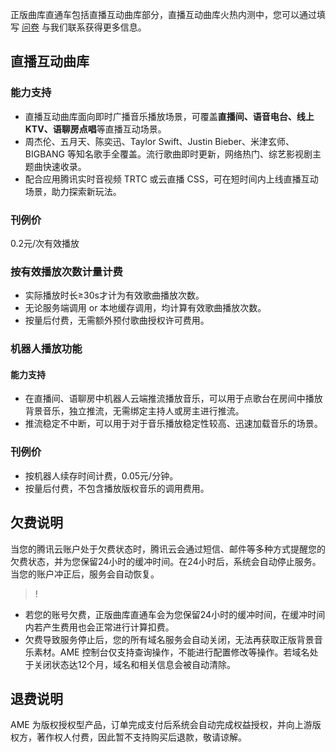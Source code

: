 正版曲库直通车包括直播互动曲库部分，直播互动曲库火热内测中，您可以通过填写 [问卷](https://cloud.tencent.com/apply/p/mgbw2h94lxe) 与我们联系获得更多信息。

## 直播互动曲库
### 能力支持
- 直播互动曲库面向即时广播音乐播放场景，可覆盖**直播间、语音电台、线上 KTV、语聊房点唱**等直播互动场景。
- 周杰伦、五月天、陈奕迅、Taylor Swift、Justin Bieber、米津玄师、BIGBANG 等知名歌手全覆盖。流行歌曲即时更新，网络热门、综艺影视剧主题曲快速收录。
- 配合应用腾讯实时音视频 TRTC 或云直播 CSS，可在短时间内上线直播互动场景，助力探索新玩法。

### 刊例价
0.2元/次有效播放

### 按有效播放次数计量计费
- 实际播放时长≥30s才计为有效歌曲播放次数。
- 无论服务端调用 or 本地缓存调用，均计算有效歌曲播放次数。
- 按量后付费，无需额外预付歌曲授权许可费用。


### 机器人播放功能

#### 能力支持
- 在直播间、语聊房中机器人云端推流播放音乐，可以用于点歌台在房间中播放背景音乐，独立推流，无需绑定主持人或房主进行推流。
- 推流稳定不中断，可以用于对于音乐播放稳定性较高、迅速加载音乐的场景。

### 刊例价
- 按机器人续存时间计费，0.05元/分钟。
- 按量后付费，不包含播放版权音乐的调用费用。

## 欠费说明
当您的腾讯云账户处于欠费状态时，腾讯云会通过短信、邮件等多种方式提醒您的欠费状态，并为您保留24小时的缓冲时间。在24小时后，系统会自动停止服务。当您的账户冲正后，服务会自动恢复。

>!
- 若您的账号欠费，正版曲库直通车会为您保留24小时的缓冲时间，在缓冲时间内若产生费用也会正常进行计算扣费。
- 欠费导致服务停止后，您的所有域名服务会自动关闭，无法再获取正版背景音乐素材。AME 控制台仅支持查询操作，不能进行配置修改等操作。若域名处于关闭状态达12个月，域名和相关信息会被自动清除。

## 退费说明
AME 为版权授权型产品，订单完成支付后系统会自动完成权益授权，并向上游版权方，著作权人付费，因此暂不支持购买后退款，敬请谅解。
